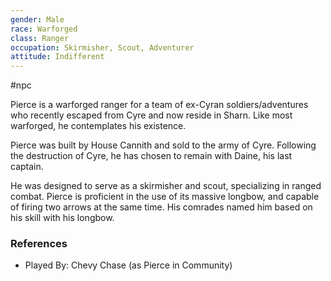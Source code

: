 ```yaml
---
gender: Male
race: Warforged
class: Ranger
occupation: Skirmisher, Scout, Adventurer
attitude: Indifferent
---
```

 #npc 

Pierce is a warforged ranger for a team of ex-Cyran soldiers/adventures who recently escaped from Cyre and now reside in Sharn. Like most warforged, he contemplates his existence.

Pierce was built by House Cannith and sold to the army of Cyre. Following the destruction of Cyre, he has chosen to remain with Daine, his last captain.

He was designed to serve as a skirmisher and scout, specializing in ranged combat. Pierce is proficient in the use of its massive longbow, and capable of firing two arrows at the same time. His comrades named him based on his skill with his longbow.

### References

* Played By: Chevy Chase (as Pierce in Community)

